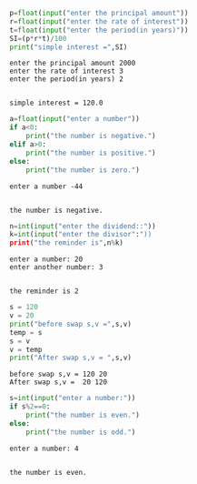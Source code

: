 ```python
p=float(input("enter the principal amount"))
r=float(input("enter the rate of interest"))
t=float(input("enter the period(in years)"))
SI=(p*r*t)/100
print("simple interest =",SI)
```

    enter the principal amount 2000
    enter the rate of interest 3
    enter the period(in years) 2
    

    simple interest = 120.0
    


```python
a=float(input("enter a number"))
if a<0:
    print("the number is negative.")
elif a>0:
    print("the number is positive.")
else:
    print("the number is zero.")
```

    enter a number -44
    

    the number is negative.
    


```python
n=int(input("enter the dividend::"))
k=int(input("enter the divisor":"))
print("the reminder is",n%k)
```

    enter a number: 20
    enter another number: 3
    

    the reminder is 2
    


```python
s = 120
v = 20
print("before swap s,v =",s,v)
temp = s
s = v
v = temp
print("After swap s,v = ",s,v)
```

    before swap s,v = 120 20
    After swap s,v =  20 120
    


```python
s=int(input("enter a number:"))
if s%2==0:
    print("the number is even.")
else:
    print("the number is odd.")
```

    enter a number: 4
    

    the number is even.
    
